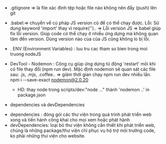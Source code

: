 - .gitignore => là file xác đinh tệp hoặc file nào không nên đẩy (push) lên git

- .babel:=> chuyển vể cú pháp JS version cũ để có thể chạy được.
  Lỗi: Sử dụng keyword 'import' thay vì require('').. => Lỗi version JS
  => babel giúp fix lỗi version. Giúp code có thể chạy ở nhiều ứng dựng mà không quan tâm đến version. Dùng version nào của của JS cũng không lo bị lỗi.

- . ENV (Environment Variables) : luu tru cac tham so bien trong moi truong nodeJS

- DevTool - Nodemon : Công cụ giúp ứng dựng từ động 'restart' môi khi có file thay đổi (npm run dev). Mặc định nodemon sẽ quan sát các file sau: .js, .mjs, .coffee.. => giảm thời gian chạy npm run dev nhiều lần.
  npm i --save-exact nodemon@2.0.20

  - HD: thay node trong scripts/dev:"node ..." thành 'nodemon ..' in package.json

- dependencies và devDependencies

* dependencies : đóng gói các thư viện trong quá trình phát triển web xong và tiến hành công khai cho mọi xem hoặc phát hành
* devDependencies: loại bỏ thư viện không cần thiết khi phát triển web, chúng là những package/thư viện chỉ phục vụ hộ trợ môi trường code, ko phải những thư viện cho website.
